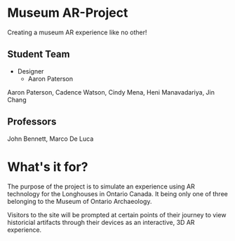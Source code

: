 # Museum AR-Project
Creating a museum AR experience like no other!

## Student Team
* Designer
   - Aaron Paterson

Aaron Paterson,
Cadence Watson,
Cindy Mena,
Heni Manavadariya,
Jin Chang

## Professors
John Bennett,
Marco De Luca


# What's it for?
The purpose of the project is to simulate an experience using AR technology for the Longhouses in Ontario Canada. It being only one of three belonging to the Museum of Ontario Archaeology. 

Visitors to the site will be prompted at certain points of their journey to view historicial artifacts through their devices as an interactive, 3D AR experience.

